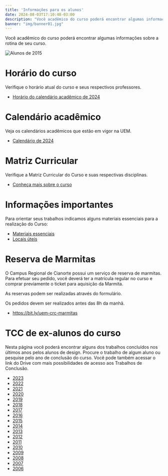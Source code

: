 ```yaml
---
title: 'Informações para os alunos'
date: 2024-08-03T17:10:48-03:00
description: "Você acadêmico do curso poderá encontrar algumas informações sobre a rotina de seu curso."
banner: "img/banner01.jpg"
---
```

Você acadêmico do curso poderá encontrar algumas informações sobre a rotina de seu curso.

![Alunos de 2015](/img/blog/2024/23270483_1466922180096035_3015897837712355238_o.jpg)

# Horário do curso 

Verifique o horário atual do curso e seus respectivos professores. 

- [Horário do calendário acadêmico de 2024](<2024/2024.02.01 Horário do Design - 1o e 2o semestres de 2024 v.30.pdf>)

# Calendário acadêmico
Veja os calendários acadêmicos que estão em vigor na UEM. 
- [Calendário de 2024](http://www.scs.uem.br/2024/cep/001cep2024.htm)

# Matriz Curricular
Verifique a Matriz Curricular do Curso e suas respectivas disciplinas. 

- [Conheça mais sobre o curso](/institucional/curso)

# Informações importantes

Para orientar seus trabalhos indicamos alguns materiais essenciais para a realização do Curso:

- [Materiais essenciais](/blog/2019/03/guia-do-estudante-materiais-essenciais-2/)
- [Locais úteis](/blog/2019/02/guia-do-estudante-locais-uteis-2/)

# Reserva de Marmitas
O Campus Regional de Cianorte possui um serviço de reserva de marmitas. Para efetuar seu pedido, você deverá ter a matrícula regular no curso e comprar previamente o ticket para aquisição da Marmita.

As reservas podem ser realizadas através do formulário. 

Os pedidos devem ser realizados antes das 8h da manhã.

- https://bit.ly/uem-crc-marmitas

# TCC de ex-alunos do curso

Nesta página você poderá encontrar alguns dos trabalhos concluídos nos últimos anos pelos alunos de design. Procure o trabalho de algum aluno ou pesquise pelo ano de conclusão do curso. Você pode também acessar o link do Drive com mais possibilidades de acesso aos Trabalhos de Conclusão. 

* [2023](trabalhos-de-2023 "Trabalhos de 2023")
* [2022](trabalhos-de-2022 "Trabalhos de 2022")
* [2021](trabalhos-de-2021 "Trabalhos de 2021")
* [2020](trabalhos-de-2020 "Trabalhos de 2020")
* [2019](trabalhos-de-2019 "Trabalhos de 2019")
* [2018](trabalhos-de-2018 "Trabalhos de 2018")
* [2017](trabalhos-de-2017 "Trabalhos de 2017")
* [2016](trabalhos-de-2016 "Trabalhos de 2016")
* [2015](trabalhos-de-2015 "Trabalhos de 2015")
* [2014](trabalhos-de-2014 "Trabalhos de 2014")
* [2013](trabalhos-de-2013 "Trabalhos de 2013")
* [2012](trabalhos-de-2012 "Trabalhos de 2012")
* [2011](trabalhos-de-2011 "Trabalhos de 2011")
* [2010](trabalhos-de-2010 "Trabalhos de 2010")
* [2009](trabalhos-de-2009 "Trabalhos de 2009")
* [2008](trabalhos-de-2008 "Trabalhos de 2008")
* [2007](trabalhos-de-2007 "Trabalhos de 2007")
* [2006](trabalhos-de-2006 "Trabalhos de 2006")
